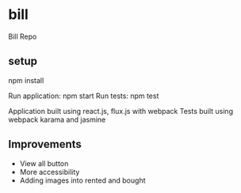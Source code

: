 # bill
Bill Repo

## setup

npm install

Run application: npm start
Run tests: npm test

Application built using react.js, flux.js with webpack
Tests built using webpack karama and jasmine

## Improvements

- View all button
- More accessibility
- Adding images into rented and bought
